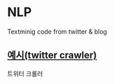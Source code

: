 # NLP
Textminig code  from twitter &amp;  blog


## [예시(twitter crawler)](https://github.com/kim-taehee/NLP/tree/master/textmining/twitter_crawler.ipynb)
트위터 크롤러
